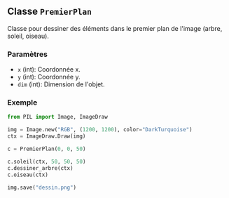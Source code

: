 ## Classe `PremierPlan`

Classe pour dessiner des éléments dans le premier plan de l'image (arbre, soleil, oiseau).

### Paramètres
- `x` (int): Coordonnée x.
- `y` (int): Coordonnée y.
- `dim` (int): Dimension de l'objet.

### Exemple

```python
from PIL import Image, ImageDraw

img = Image.new("RGB", (1200, 1200), color="DarkTurquoise")
ctx = ImageDraw.Draw(img)

c = PremierPlan(0, 0, 50)

c.soleil(ctx, 50, 50, 50)
c.dessiner_arbre(ctx)
c.oiseau(ctx)

img.save("dessin.png")
